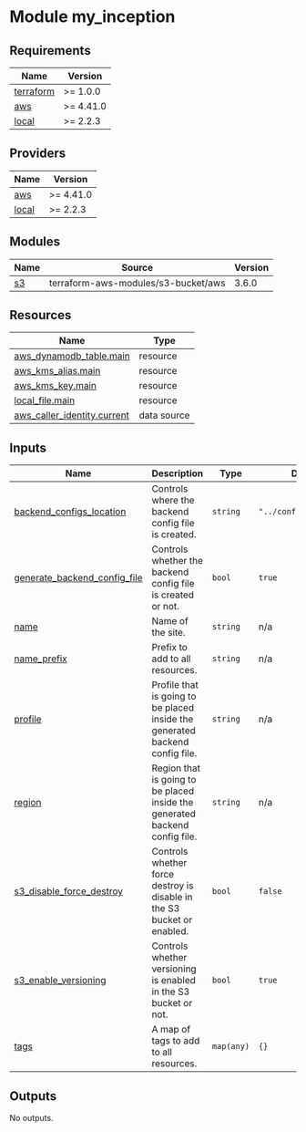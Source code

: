 # Module my_inception

<!-- BEGIN_TF_DOCS -->
## Requirements

| Name | Version |
|------|---------|
| <a name="requirement_terraform"></a> [terraform](#requirement\_terraform) | >= 1.0.0 |
| <a name="requirement_aws"></a> [aws](#requirement\_aws) | >= 4.41.0 |
| <a name="requirement_local"></a> [local](#requirement\_local) | >= 2.2.3 |

## Providers

| Name | Version |
|------|---------|
| <a name="provider_aws"></a> [aws](#provider\_aws) | >= 4.41.0 |
| <a name="provider_local"></a> [local](#provider\_local) | >= 2.2.3 |

## Modules

| Name | Source | Version |
|------|--------|---------|
| <a name="module_s3"></a> [s3](#module\_s3) | terraform-aws-modules/s3-bucket/aws | 3.6.0 |

## Resources

| Name | Type |
|------|------|
| [aws_dynamodb_table.main](https://registry.terraform.io/providers/hashicorp/aws/latest/docs/resources/dynamodb_table) | resource |
| [aws_kms_alias.main](https://registry.terraform.io/providers/hashicorp/aws/latest/docs/resources/kms_alias) | resource |
| [aws_kms_key.main](https://registry.terraform.io/providers/hashicorp/aws/latest/docs/resources/kms_key) | resource |
| [local_file.main](https://registry.terraform.io/providers/hashicorp/local/latest/docs/resources/file) | resource |
| [aws_caller_identity.current](https://registry.terraform.io/providers/hashicorp/aws/latest/docs/data-sources/caller_identity) | data source |

## Inputs

| Name | Description | Type | Default | Required |
|------|-------------|------|---------|:--------:|
| <a name="input_backend_configs_location"></a> [backend\_configs\_location](#input\_backend\_configs\_location) | Controls where the backend config file is created. | `string` | `"../configs/backends"` | no |
| <a name="input_generate_backend_config_file"></a> [generate\_backend\_config\_file](#input\_generate\_backend\_config\_file) | Controls whether the backend config file is created or not. | `bool` | `true` | no |
| <a name="input_name"></a> [name](#input\_name) | Name of the site. | `string` | n/a | yes |
| <a name="input_name_prefix"></a> [name\_prefix](#input\_name\_prefix) | Prefix to add to all resources. | `string` | n/a | yes |
| <a name="input_profile"></a> [profile](#input\_profile) | Profile that is going to be placed inside the generated backend config file. | `string` | n/a | yes |
| <a name="input_region"></a> [region](#input\_region) | Region that is going to be placed inside the generated backend config file. | `string` | n/a | yes |
| <a name="input_s3_disable_force_destroy"></a> [s3\_disable\_force\_destroy](#input\_s3\_disable\_force\_destroy) | Controls whether force destroy is disable in the S3 bucket or enabled. | `bool` | `false` | no |
| <a name="input_s3_enable_versioning"></a> [s3\_enable\_versioning](#input\_s3\_enable\_versioning) | Controls whether versioning is enabled in the S3 bucket or not. | `bool` | `true` | no |
| <a name="input_tags"></a> [tags](#input\_tags) | A map of tags to add to all resources. | `map(any)` | `{}` | no |

## Outputs

No outputs.
<!-- END_TF_DOCS -->